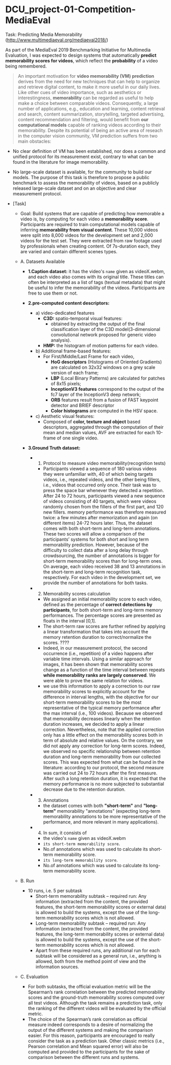 # DCU_project-01-Competition-MediaEval

Task: Predicting Media Memorability
(http://www.multimediaeval.org/mediaeval2018/)

As part of the MediaEval 2019 Benchmarking Initiative for Multimedia Evaluation, I was expected to design systems that automatically **predict memorability scores for videos**, which reflect the **probability** of a video being remembered. 

> An important motivation for **video memorability (VM) prediction** derives from the need for new techniques that can help to organize and retrieve digital content, to make it more useful in our daily lives. Like other cues of video importance, such as aesthetics or interestingness, **memorability** can be regarded as useful to help make a choice between comparable videos. Consequently, a large number of applications, e.g., education and learning, content retrieval and search, content summarization, storytelling, targeted advertising, content recommendation and filtering, would benefit from **our computational models** capable of ranking videos according to their memorability. Despite its potential of being an active area of reseach in the computer vision community, VM prediction suffers from two main obstacles:
 - No clear definition of VM has been established, nor does a common and unified protocol for its measurement exist, contrary to what can be found in the literature for image memorability.
 - No large-scale dataset is available, for the community to build our models. The purpose of this task is therefore to propose a public benchmark to assess the memorability of videos, based on a publicly released large-scale dataset and on an objective and clear measurement protocol.
 
 - [Task]
   - Goal: Build systems that are capable of predicting how memorable a video is, by computing for each video a **memorability score**. Participants are required to train computational models capable of inferring **memorability from visual content**. These 10,000 videos were split into 8,000 videos for the development set and 2,000 videos for the test set. They were extracted from raw footage used by professionals when creating content. Of 7s-duration each, they are varied and contain different scenes types. 
   
   - A. Datasets Available  
       - __1.Caption dataset:__ it has the video's `name` given as videoX.webm, and each video also comes with its original title. These titles can often be interpreted as a list of tags (textual metadata) that might be useful to infer the memorability of the videos. Participants are free to use them or not.
       
       - __2.pre-computed content descriptors:__ 
         - a) video-dedicated features
           - **C3D:** spatio-temporal visual features:
             - obtained by extracting the output of the final classification layer of the C3D model(3-dimensional convolutional network proposed for generic video analysis).
           - **HMP:** the histogram of motion patterns for each video.
         - b) Additional frame-based features:
           - For First/Middle/Last Frame for each video,
             - **HoG descriptors** (Histograms of Oriented Gradients) are calculated on 32x32 windows on a grey scale version of each frame; 
             - **LBP** (Local Binary Patterns) are calculated for patches of 8x15 pixels; 
             - **InceptionV3 features** correspond to the output of the fc7 layer of the InceptionV3 deep network; 
             - **ORB** features result from a fusion of FAST keypoint detector and BRIEF descriptor 
             - **Color histograms** are computed in the HSV space.
         - c) Aesthetic visual features:
           - Composed of **color, texture and object** based descriptors, aggregated through the computation of their mean and median values, AVF are extracted for each 10-frame of one single video.
           
       - __3.Ground Truth dataset:__
         - 1. Protocol to measure video memorability(recognition tests)
           - Participants viewed a sequence of 180 various videos they were unfamiliar with, 40 of which being targets videos, i.e., repeated videos, and the other being fillers, i.e., videos that occurred only once. Their task was to press the space bar whenever they detected a repetition. After 24 to 72 hours, participants viewed a new sequence of videos consisting of 40 targets, which were videos randomly chosen from the fillers of the first part, and 120 new fillers. memory performance was therefore measured twice: a few minutes after memorization and again (on different items) 24-72 hours later. Thus, the dataset comes with both short-term and long-term annotations. These two scores will allow a comparison of the participants’ systems for both short and long term memorability prediction. However, because of the difficulty to collect data after a long delay through crowdsourcing, the number of annotations is bigger for short-term memorability scores than for long-term ones. On average, each video received 38 and 13 annotations in the short-term and long-term recognition task, respectively. For each video in the development set, we provide the number of annotations for both tasks.
           
         - 2. Memorability scores calculation
           - We assigned an initial memorability score to each video, defined as the percentage of **correct detections by participants**, for both short-term and long-term memory performances. The percentage scores are presented as floats in the interval [0,1]. 
           - The short-term raw scores are further refined by applying a linear transformation that takes into account the memory retention duration to correct/normalize the scores. ????
           - Indeed, in our measurement protocol, the second occurrence (i.e., repetition) of a video happens after variable time intervals. Using a similar approach for images, it has been shown that memorability scores change as a function of the time interval between repeats **while memorability ranks are largely conserved**. We were able to prove the same relation for videos.
           - we use this information to apply a correction to our raw memorability scores to explicitly account for the difference in interval lengths, with the objective for our short-term memorability scores to be the most representative of the typical memory performance after the max interval (i.e., 100 videos). Because we observed that memorability decreases linearly when the retention duration increases, we decided to apply a linear correction. Nevertheless, note that the applied correction only has a little effect on the memorability scores both in term of absolute and relative values. On the contrary, we did not apply any correction for long-term scores. Indeed, we observed no specific relationship between retention duration and long-term memorability from our collected scores. This was expected from what can be found in the literature: according to our protocol, the second measure was carried out 24 to 72 hours after the first measure. After such a long retention duration, it is expected that the memory performance is no more subjected to substantial decrease due to the retention duration.
           
         - 3. Annotations
           - the dataset comes with both **"short-term"** and **"long-term"** memorability "annotations" (expecting long-term memorability annotations to be more representative of the performance, and more relevant in many applications).
           
         - 4. In sum, it consists of
           - the video's `name` given as videoX.webm 
           - `its short-term memorability score`.
           - No.of annotations which was used to calculate its short-term memorability score.
           - `its long-term memorability score`.
           - No.of annotations which was used to calculate its long-term memorability score.

   - B. Run
     - 10 runs, i.e. 5 per subtask
       - Short-term memorability subtask – required run: Any information (extracted from the content, the provided features, the short-term memorability scores or external data) is allowed to build the systems, except the use of the long-term memorability scores which is not allowed.
       - Long-term memorability subtask – required run: Any information (extracted from the content, the provided features, the long-term memorability scores or external data) is allowed to build the systems, except the use of the short-term memorability scores which is not allowed. 
       - Apart from these required runs, any additional run for each subtask will be considered as a general run, i.e., anything is allowed, both from the method point of view and the information sources.
     
   - C. Evaluation
     - For both subtasks, the official evaluation metric will be the Spearman’s rank correlation between the predicted memorability scores and the ground-truth memorability scores computed over all test videos. Although the task remains a prediction task, only the ranking of the different videos will be evaluated by the official metric.
     - The choice of the Spearman’s rank correlation as official measure indeed corresponds to a desire of normalizing the output of the different systems and making the comparison easier. For this reason, participants are encouraged to really consider the task as a prediction task. Other classic metrics (i.e., Pearson correlation and Mean squared error) will also be computed and provided to the participants for the sake of comparison between the different runs and systems.








































